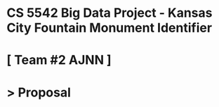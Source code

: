 # CS 5542 Big Data Project - Kansas City Fountain Monument Identifier
# [ Team #2 AJNN ]

 # > Proposal

